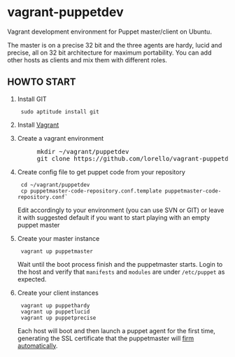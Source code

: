 vagrant-puppetdev
===================

Vagrant development environment for Puppet master/client on Ubuntu. 

The master is on a precise 32 bit and the three agents are hardy, 
lucid and precise, all on 32 bit architecture for maximum portability.
You can add other hosts as clients and mix them with different roles.

HOWTO START
-----------

1. Install GIT
        
        sudo aptitude install git

2. Install [Vagrant](http://vagrantup.com/v1/docs/getting-started/index.html)

3. Create a vagrant environment
<pre>
        mkdir ~/vagrant/puppetdev
        git clone https://github.com/lorello/vagrant-puppetdev.git ~/vagrant/puppetdev`
</pre>
4. Create config file to get puppet code from your repository

        cd ~/vagrant/puppetdev
        cp puppetmaster-code-repository.conf.template puppetmaster-code-repository.conf`

    Edit accordingly to your environment (you can use SVN or GIT) or leave it with 
suggested default if you want to start playing with an empty puppet master

5. Create your master instance

        vagrant up puppetmaster

    Wait until the boot process finish and the puppetmaster starts. Login to the host
and verify that `manifests` and `modules` are under `/etc/puppet` as expected.

6. Create your client instances

        vagrant up puppethardy
        vagrant up puppetlucid
        vagrant up puppetprecise

    Each host will boot and then launch a puppet agent for the first time, generating the SSL
certificate that the puppetmaster will [firm automatically](http://projects.puppetlabs.com/projects/1/wiki/certificates_and_security).


